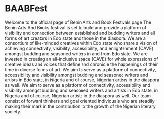 # BAABFest

Welcome to the official page of Benin Arts and Book Festivals page
The Benin Arts And Books festival is set to build and provide a platform of visibility and connection between established and budding writers and all forms of art creators in Edo state and those in the diaspora. We are a consortium of like-minded creatives within Edo state who share a vision of achieving connectivity, visibility, accessibility, and enlightenment (CAVE) amongst budding and seasoned writers in and from Edo state. We are invested in creating an all-inclusive space (CAVE) for whole expressions of creative ideas and voices that define and chronicle the happenings of their time in diverse forms of art. We aim to serve as a platform of connectivity, accessibility and visibility amongst budding and seasoned writers and artists in Edo state, in Nigeria and of course, Nigerian artists in the diaspora as well.
We aim to serve as a platform of connectivity, accessibility and visibility amongst budding and seasoned writers and artists in Edo state, in Nigeria and of course, Nigerian artists in the diaspora as well.
Our team consist of forward thinkers and goal oriented individuals who are steadily making their mark in the contribution to the growth of the Nigerian literary society.
